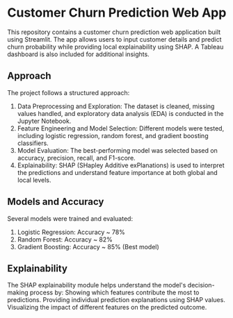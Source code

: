 # Customer Churn Prediction Web App

This repository contains a customer churn prediction web application built using Streamlit. The app allows users to input customer details and predict churn probability while providing local explainability using SHAP. A Tableau dashboard is also included for additional insights.

## Approach

The project follows a structured approach:
1. Data Preprocessing and Exploration: The dataset is cleaned, missing values handled, and exploratory data analysis (EDA) is conducted in the Jupyter Notebook.
2. Feature Engineering and Model Selection: Different models were tested, including logistic regression, random forest, and gradient boosting classifiers.
3. Model Evaluation: The best-performing model was selected based on accuracy, precision, recall, and F1-score.
4. Explainability: SHAP (SHapley Additive exPlanations) is used to interpret the predictions and understand feature importance at both global and local levels.

## Models and Accuracy

Several models were trained and evaluated:
1. Logistic Regression: Accuracy ~ 78%
2. Random Forest: Accuracy ~ 82%
3. Gradient Boosting: Accuracy ~ 85% (Best model)

## Explainability

The SHAP explainability module helps understand the model's decision-making process by:
Showing which features contribute the most to predictions.
Providing individual prediction explanations using SHAP values.
Visualizing the impact of different features on the predicted outcome.
